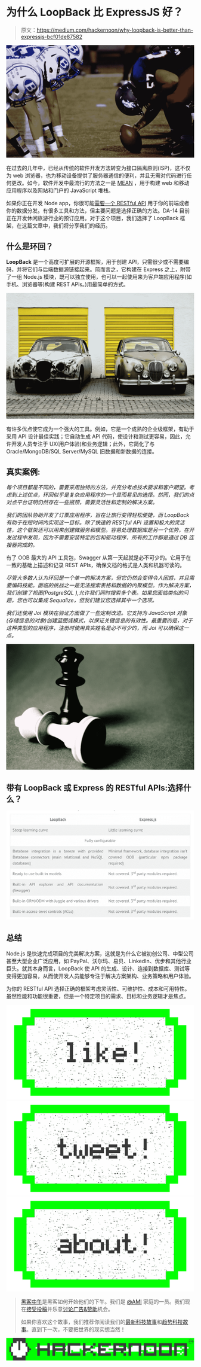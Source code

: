 # 为什么 LoopBack 比 ExpressJS 好？

> 原文：<https://medium.com/hackernoon/why-loopback-is-better-than-expressjs-bcf01de87582>

![](img/ea2ea4abab6cf9e51f00a99dd3c1a933.png)

在过去的几年中，已经从传统的软件开发方法转变为接口隔离原则(ISP)，这不仅为 web 浏览器，也为移动设备提供了服务器通信的便利，并且无需对代码进行任何更改。如今，软件开发中最流行的方法之一是 [MEAN](https://da-14.com/services/mean-stack) ，用于构建 web 和移动应用程序以及网站和门户的 JavaScript 堆栈。

如果你正在开发 Node app，你很可能[需要一个 RESTful API](https://da-14.com/services/api-development) 用于你的前端或者你的数据分发。有很多工具和方法，但主要问题是选择正确的方法。DA-14 目前正在开发休闲旅游行业的预订应用。对于这个项目，我们选择了 LoopBack 框架，在这篇文章中，我们将分享我们的经历。

## 什么是环回？

**LoopBack** 是一个高度可扩展的开源框架，用于创建 API，只需很少或不需要编码，并将它们与后端数据源链接起来。简而言之，它构建在 Express 之上，附带了一组 Node.js 模块，既可以独立使用，也可以一起使用来为客户端应用程序(如手机、浏览器等)构建 REST APIs。)用最简单的方式。

![](img/34003354bcdcc7cb338933ba4f62b991.png)

有许多优点使它成为一个强大的工具。例如，它是一个成熟的企业级框架，有助于采用 API 设计最佳实践；它自动生成 API 代码，使设计和测试更容易，因此，允许开发人员专注于 UX(用户体验)和业务逻辑；此外，它简化了与 Oracle/MongoDB/SQL Server/MySQL 旧数据和新数据的连接。

## 真实案例:

*每个项目都是不同的，需要采用独特的方法，并充分考虑技术要求和客户期望。考虑到上述优点，环回似乎是复杂应用程序的一个显而易见的选择。然而，我们的点对点平台证明仍然存在一些瓶颈，需要灵活性和定制的解决方案。*

*我们的团队协助开发了订票应用程序，旨在让旅行变得轻松便捷，而 LoopBack 有助于在短时间内实现这一目标。除了快速的 RESTful API 设置和极大的灵活性，这个框架还可以用来创建微服务和模型。容易处理数据库是另一个优势，在开发过程中发现，因为不需要安装特定的包和驱动程序，所有的工作都是通过 DB 连接器完成的。*

有了 OOB 最大的 API 工具包，Swagger 从第一天起就是必不可少的。它用于在一致的基础上描述和记录 REST APIs，确保文档的格式是人类和机器可读的。

*尽管大多数人认为环回是一个单一的解决方案，但它仍然会变得令人困惑，并且需要编码技能。面临的挑战之一是无法搜索表格和数据的内聚模型。作为解决方案，我们创建了视图(PostgreSQL ),允许我们同时搜索多个表。如果您面临类似的问题，您也可以集成 Sequalize，但我们建议您选择其中一个选项。*

*我们还使用 Joi 模块在验证方面做了一些定制改进。它支持为 JavaScript 对象(存储信息的对象)创建蓝图或模式，以保证关键信息的有效性。最重要的是，对于这种类型的应用程序，注册时使用真实姓名是必不可少的，而 Joi 可以确保这一点。*

![](img/0a2031fbbc841d503929d368046d628a.png)

## 带有 LoopBack 或 Express 的 RESTful APIs:选择什么？

![](img/36060939def0556e7145c26603f64292.png)

## 总结

Node.js 是快速完成项目的完美解决方案，这就是为什么它被初创公司、中型公司甚至大型企业广泛应用，如 PayPal、沃尔玛、易贝、LinkedIn、优步和其他行业巨头。就其本身而言，LoopBack 使 API 的生成、设计、连接到数据库、测试等变得更加容易，从而使开发人员能够专注于解决方案架构、业务策略和用户体验。

为你的 RESTful API 选择正确的框架考虑灵活性、可维护性、成本和可用特性。虽然性能和功能很重要，但是一个特定项目的需求、目标和业务逻辑才是焦点。

[![](img/50ef4044ecd4e250b5d50f368b775d38.png)](http://bit.ly/HackernoonFB)[![](img/979d9a46439d5aebbdcdca574e21dc81.png)](https://goo.gl/k7XYbx)[![](img/2930ba6bd2c12218fdbbf7e02c8746ff.png)](https://goo.gl/4ofytp)

> [黑客中午](http://bit.ly/Hackernoon)是黑客如何开始他们的下午。我们是 [@AMI](http://bit.ly/atAMIatAMI) 家庭的一员。我们现在[接受投稿](http://bit.ly/hackernoonsubmission)并乐意[讨论广告&赞助](mailto:partners@amipublications.com)机会。
> 
> 如果你喜欢这个故事，我们推荐你阅读我们的[最新科技故事](http://bit.ly/hackernoonlatestt)和[趋势科技故事](https://hackernoon.com/trending)。直到下一次，不要把世界的现实想当然！

[![](img/be0ca55ba73a573dce11effb2ee80d56.png)](https://goo.gl/Ahtev1)